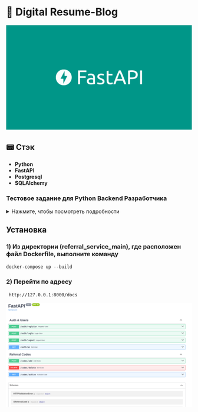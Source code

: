 # :bookmark_tabs: Digital Resume-Blog

<p align="center">
<img src="logo.png">
</p>

## :pager: Стэк
- **Python**
- **FastAPI**
- **Postgresql**
- **SQLAlchemy**

### Тестовое задание для Python Backend Разработчика
<details>
<summary>Нажмите, чтобы посмотреть подробности</summary>

### Описание:
 Необходимо разработать простой RESTful API сервис для реферальной системы.
### Функциональные требования:
- Регистрация и аутентификация пользователя (JWT, Oauth 2.0);
- Аутентифицированный пользователь должен иметь возможность создать или удалить свой реферальный код. Одновременно может быть активен только 1 код. При создании кода обязательно должен быть задан его срок годности;
- Возможность получения реферального кода по email адресу реферера;
возможность регистрации по реферальному коду в качестве реферала;	
получение информации о рефералах по id реферера;
UI документация (Swagger/ReDoc)
### Опциональные задачи:
- Использование clearbit.com/platform/enrichment для получения дополнительной информации о пользователе при регистрации;
- Использование emailhunter.co для проверки указанного email адреса;
- Кеширование реферальных кодов с использованием in-memory БД. 
- Readme.md файл с описанием проекта и инструкциями по запуску и тестированию

### Требования к проекту:
- чистота и читаемость кода
- все I/O bound операции должны быть асинхронными;
- проект должен быть хорошо структурирован.
- проект должен быть простым в деплое, обеспечивать - обработку нестандартных ситуаций, быть устойчивой к неправильным действиям пользователя и т.д.

</details>

## Установка


### 1) Из директории (referral_service_main), где расположен файл Dockerfile, выполните команду 
    docker-compose up --build

### 2) Перейти по адресу
     http://127.0.0.1:8000/docs


<p align="center">
<img src="result.png">
</p>


















<!-- <p align="center">
    <a href="http://olegremizoff.pythonanywhere.com/" target="_blank" rel="noopener noreferrer">
        <img width="200px" src="logo.png" title="e-shop">
    </a>
</p>

<h2 align="center">Digital Resume</h2>

[Сайт](http://olegremizoff.pythonanywhere.com/)


Blog на Flask 2.2.2 -->
